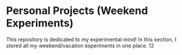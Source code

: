# Personal Projects (Weekend Experiments)

This repository is dedicated to my experimental mind!
In this section, I stored all my weekend/vacation experiments in one place. 
12
